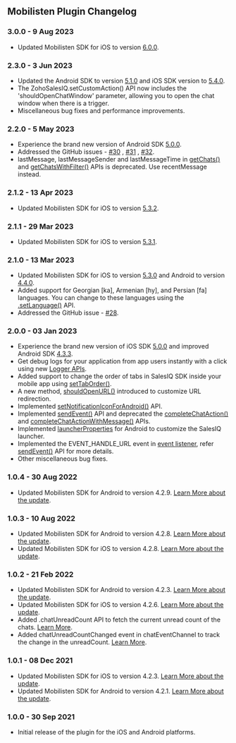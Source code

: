 ## Mobilisten Plugin Changelog

### 3.0.0 - 9 Aug 2023

- Updated Mobilisten SDK for iOS to
  version [6.0.0](https://github.com/zoho/SalesIQ-Mobilisten-iOS/releases/tag/v6.0.0).

### 2.3.0 - 3 Jun 2023

- Updated the Android SDK to
  version [5.1.0](https://github.com/zoho/salesiq-mobilisten-android-sample/releases/tag/v5.1.0) and
  iOS SDK version to [5.4.0](https://github.com/zoho/SalesIQ-Mobilisten-iOS/releases/tag/v5.4.0).
- The ZohoSalesIQ.setCustomAction() API now includes the 'shouldOpenChatWindow' parameter, allowing
  you to open the chat window when there is a trigger.
- Miscellaneous bug fixes and performance improvements.

### 2.2.0 - 5 May 2023

- Experience the brand new version of Android
  SDK [5.0.0](https://github.com/zoho/salesiq-mobilisten-android-sample/releases/tag/v5.0.0).
- Addressed the GitHub issues - [#30](https://github.com/zoho/salesiq-mobilisten-flutter/issues/30)
  , [#31](https://github.com/zoho/salesiq-mobilisten-flutter/issues/31)
  , [#32](https://github.com/zoho/salesiq-mobilisten-flutter/issues/32).
- lastMessage, lastMessageSender and lastMessageTime
  in [getChats()](https://www.zoho.com/salesiq/help/developer-guides/flutter-sdk-chat-getchats.html)
  and [getChatsWithFilter()](https://www.zoho.com/salesiq/help/developer-guides/flutter-sdk-getChatsWithFilter.html)
  APIs is deprecated. Use recentMessage instead.

### 2.1.2 - 13 Apr 2023

- Updated Mobilisten SDK for iOS to
  version [5.3.2](https://github.com/zoho/SalesIQ-Mobilisten-iOS/releases/tag/v5.3.2).

### 2.1.1 - 29 Mar 2023

- Updated Mobilisten SDK for iOS to
  version [5.3.1](https://github.com/zoho/SalesIQ-Mobilisten-iOS/releases/tag/v5.3.1).

### 2.1.0 - 13 Mar 2023

- Updated Mobilisten SDK for iOS to
  version [5.3.0](https://github.com/zoho/SalesIQ-Mobilisten-iOS/releases/tag/v5.3.0) and Android to
  version [4.4.0](https://github.com/zoho/salesiq-mobilisten-android-sample/releases/tag/v4.4.0).
- Added support for Georgian [ka], Armenian [hy], and Persian [fa] languages. You can change to
  these languages using
  the [.setLanguage()](https://www.zoho.com/salesiq/help/developer-section/cordova-ionic-sdk-set-language.html)
  API.
- Addressed the GitHub issue - [#28](https://github.com/zoho/salesiq-mobilisten-flutter/issues/28).

### 2.0.0 - 03 Jan 2023

- Experience the brand new version of iOS SDK [5.0.0](https://github.com/zoho/SalesIQ-Mobilisten-iOS/releases/tag/v5.0.0) and improved Android SDK [4.3.3](https://github.com/zoho/salesiq-mobilisten-android-sample/releases/tag/v4.3.3).
- Get debug logs for your application from app users instantly with a click using new [Logger APIs](https://www.zoho.com/salesiq/help/developer-section/flutter-sdk-logger-set-enabled.html).
- Added support to change the order of tabs in SalesIQ SDK inside your mobile app using [setTabOrder()](https://www.zoho.com/salesiq/help/developer-guides/flutter-sdk-set-tab-order.html).
- A new method, [shouldOpenURL()](https://www.zoho.com/salesiq/help/developer-guides/flutter-should-open-url.html) introduced to customize URL redirection.
- Implemented [setNotificationIconForAndroid()](https://www.zoho.com/salesiq/help/developer-guides/flutter-sdk-notification-android.html) API.
- Implemented [sendEvent()](https://www.zoho.com/salesiq/help/developer-guides/flutter-send-event.html) API and deprecated the [completeChatAction()](https://www.zoho.com/salesiq/help/developer-guides/flutter-sdk-chat-actions-completeChatAction.html) and [completeChatActionWithMessage()](https://www.zoho.com/salesiq/help/developer-guides/flutter-sdk-chat-actions-completeChatActionWithMessage.html) APIs.
- Implemented [launcherProperties](https://www.zoho.com/salesiq/help/developer-guides/flutter-sdk-launcher-button-customization.html) for Android to customize the SalesIQ launcher.
- Implemented the EVENT_HANDLE_URL event in [event listener](https://www.zoho.com/salesiq/help/developer-guides/flutter-sdk-event-handler-chatEventChannel.html), refer [sendEvent()](https://www.zoho.com/salesiq/help/developer-guides/flutter-send-event.html) API for more details.
- Other miscellaneous bug fixes.

### 1.0.4 - 30 Aug 2022

- Updated Mobilisten SDK for Android to version 4.2.9. [Learn More about the update](https://github.com/zoho/salesiq-mobilisten-android-sample/releases/tag/v4.2.9).

### 1.0.3 - 10 Aug 2022

- Updated Mobilisten SDK for Android to version 4.2.8. [Learn More about the update](https://github.com/zoho/salesiq-mobilisten-android-sample/releases/tag/v4.2.8).
- Updated Mobilisten SDK for iOS to version 4.2.8. [Learn More about the update](https://github.com/zoho/SalesIQ-Mobilisten-iOS/releases/tag/v4.2.8).

### 1.0.2 - 21 Feb 2022

- Updated Mobilisten SDK for Android to version 4.2.3. [Learn More about the update](https://github.com/zoho/salesiq-mobilisten-android-sample/releases/tag/4.2.3).
- Updated Mobilisten SDK for iOS to version 4.2.6. [Learn More about the update](https://github.com/zoho/SalesIQ-Mobilisten-iOS/releases/tag/v4.2.6).
- Added .chatUnreadCount API to fetch the current unread count of the chats. [Learn More](https://www.zoho.com/salesiq/help/developer-guides/flutter-sdk-chat-unread-count.html).
- Added chatUnreadCountChanged event in chatEventChannel to track the change in the unreadCount. [Learn More](https://www.zoho.com/salesiq/help/developer-guides/flutter-sdk-event-handler-chatEventChannel.html).

### 1.0.1 - 08 Dec 2021

- Updated Mobilisten SDK for iOS to version 4.2.3. [Learn More about the update](https://github.com/zoho/SalesIQ-Mobilisten-iOS/releases/tag/v4.2.3).
- Updated Mobilisten SDK for Android to version 4.2.1. [Learn More about the update](https://github.com/zoho/salesiq-mobilisten-android-sample/releases/tag/4.2.1).

### 1.0.0 - 30 Sep 2021

- Initial release of the plugin for the iOS and Android platforms.
